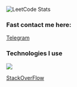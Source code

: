 ![LeetCode Stats](https://leetcode.card.workers.dev/larick?theme=forest&font=source_code_pro&extension=null)

### Fast contact me here:
[Telegram](https://t.me/regularsizedman)



### Technologies I use
<p align="left">
  <a href="https://skillicons.dev">
    <img src="https://skillicons.dev/icons?i=py,ts,js" />
  </a>
</p>


[StackOverFlow](https://stackoverflow.com/users/14486187/larick)
